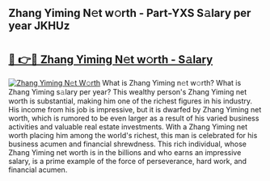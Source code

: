## Zhang Yiming N𝚎t w𝚘rth - Part-YXS S𝚊lary per year JKHUz

# <h2><a href="http://gc2mp5o.nevu.top/?p=Zhang+Yiming">🔗 👉🔴 Zhang Yiming N𝚎t w𝚘rth - S𝚊lary</a></h2>

[![Zhang Yiming N𝚎t W𝚘rth](https://i.imgur.com/Oavwk0R.jpeg)](http://gc2mp5o.nevu.top/?p=Zhang+Yiming)
What is Zhang Yiming n𝚎t w𝚘rth? What is Zhang Yiming s𝚊lary per year?
This wealthy person's Zhang Yiming net worth is substantial, making him one of the richest figures in his industry. His income from his job is impressive, but it is dwarfed by Zhang Yiming net worth, which is rumored to be even larger as a result of his varied business activities and valuable real estate investments. With a Zhang Yiming net worth placing him among the world's richest, this man is celebrated for his business acumen and financial shrewdness. This rich individual, whose Zhang Yiming net worth is in the billions and who earns an impressive salary, is a prime example of the force of perseverance, hard work, and financial acumen.
